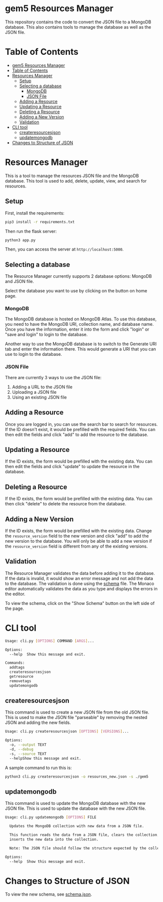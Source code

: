 # gem5 Resources Manager

This repository contains the code to convert the JSON file to a MongoDB database. This also contains tools to manage the database as well as the JSON file.
# Table of Contents
- [gem5 Resources Manager](#gem5-resources-manager)
- [Table of Contents](#table-of-contents)
- [Resources Manager](#resources-manager)
  - [Setup](#setup)
  - [Selecting a database](#selecting-a-database)
    - [MongoDB](#mongodb)
    - [JSON File](#json-file)
  - [Adding a Resource](#adding-a-resource)
  - [Updating a Resource](#updating-a-resource)
  - [Deleting a Resource](#deleting-a-resource)
  - [Adding a New Version](#adding-a-new-version)
  - [Validation](#validation)
- [CLI tool](#cli-tool)
  - [createresourcesjson](#createresourcesjson)
  - [updatemongodb](#updatemongodb)
- [Changes to Structure of JSON](#changes-to-structure-of-json)

# Resources Manager

This is a tool to manage the resources JSON file and the MongoDB database. This tool is used to add, delete, update, view, and search for resources.

## Setup

First, install the requirements:

```bash
pip3 install -r requirements.txt
```

Then run the flask server:

```bash
python3 app.py
```

Then, you can access the server at `http://localhost:5000`.

## Selecting a database

The Resource Manager currently supports 2 database options: MongoDB and JSON file.

Select the database you want to use by clicking on the button on home page.

### MongoDB

The MongoDB database is hosted on MongoDB Atlas. To use this database, you need to have the MongoDB URI, collection name, and database name.  Once you have the information, enter it into the form and click "login" or "save and login" to login to the database.

Another way to use the MongoDB database is to switch to the Generate URI tab and enter the information there. This would generate a URI that you can use to login to the database.

### JSON File

There are currently 3 ways to use the JSON file:

1. Adding a URL to the JSON file
2. Uploading a JSON file
3. Using an existing JSON file

## Adding a Resource

Once you are logged in, you can use the search bar to search for resources. If the ID doesn't exist, it would be prefilled with the required fields. You can then edit the fields and click "add" to add the resource to the database.

## Updating a Resource

If the ID exists, the form would be prefilled with the existing data. You can then edit the fields and click "update" to update the resource in the database.

## Deleting a Resource

If the ID exists, the form would be prefilled with the existing data. You can then click "delete" to delete the resource from the database.

## Adding a New Version

If the ID exists, the form would be prefilled with the existing data. Change the `resource_version` field to the new version and click "add" to add the new version to the database. You will only be able to add a new version if the `resource_version` field is different from any of the existing versions.

## Validation

The Resource Manager validates the data before adding it to the database. If the data is invalid, it would show an error message and not add the data to the database. The validation is done using the [schema](schema/schema.json) file. The Monaco editor automatically validates the data as you type and displays the errors in the editor.

To view the schema, click on the "Show Schema" button on the left side of the page.
# CLI tool

```bash
Usage: cli.py [OPTIONS] COMMAND [ARGS]...

Options:
  --help  Show this message and exit.

Commands:
  addtags
  createresourcesjson
  getresource
  removetags
  updatemongodb
```

## createresourcesjson

This command is used to create a new JSON file from the old JSON file. This is used to make the JSON file "parseable" by removing the nested JSON and adding the new fields.

```bash
Usage: cli.py createresourcesjson [OPTIONS] [VERSIONS]...

Options:
  -o, --output TEXT
  -d, --debug
  -s, --source TEXT
  --helpShow this message and exit.
```

A sample command to run this is:

```bash
python3 cli.py createresourcesjson -o resources_new.json -s ./gem5
```

## updatemongodb

This command is used to update the MongoDB database with the new JSON file. This is used to update the database with the new JSON file.

```bash
Usage: cli.py updatemongodb [OPTIONS] FILE

  Updates the MongoDB collection with new data from a JSON file.

  This function reads the data from a JSON file, clears the collection, and
  inserts the new data into the collection.

  Note: The JSON file should follow the structure expected by the collection.

Options:
  --help  Show this message and exit.
```
# Changes to Structure of JSON

To view the new schema, see [schema.json](schema/schema.json).
